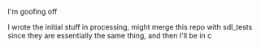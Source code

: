 I'm goofing off

I wrote the initial stuff in processing, might merge this repo with sdl_tests since they are essentially the same thing, and then I'll be in c
